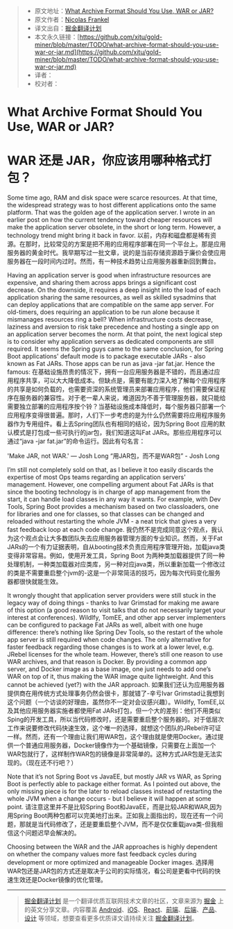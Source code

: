
> * 原文地址：[What Archive Format Should You Use, WAR or JAR?](https://dzone.com/articles/what-archive-format-should-you-use-war-or-jar)
> * 原文作者：[Nicolas Frankel](https://dzone.com/users/293758/nfrankel.html)
> * 译文出自：[掘金翻译计划](https://github.com/xitu/gold-miner)
> * 本文永久链接：[https://github.com/xitu/gold-miner/blob/master/TODO/what-archive-format-should-you-use-war-or-jar.md](https://github.com/xitu/gold-miner/blob/master/TODO/what-archive-format-should-you-use-war-or-jar.md)
> * 译者：
> * 校对者：

# What Archive Format Should You Use, WAR or JAR?
# WAR 还是 JAR，你应该用哪种格式打包？
Some time ago, RAM and disk space were scarce resources. At that time, the widespread strategy was to host different applications onto the same platform. That was the golden age of the application server. I wrote in an earlier post on how the current tendency toward cheaper resources will make the application server obsolete, in the short or long term. However, a technology trend might bring it back in favor.
以前，内存和磁盘都是稀有资源。在那时，比较常见的方案是把不用的应用程序部署在同一个平台上。那是应用服务器的黄金时代。我早期写过一批文章，说的是当前存储资源趋于廉价会使应用服务器在一段时间内过时。然而，有一种技术趋势让应用服务器重新回到舞台。


Having an application server is good when infrastructure resources are expensive, and sharing them across apps brings a significant cost decrease. On the downside, it requires a deep insight into the load of each application sharing the same resources, as well as skilled sysadmins that can deploy applications that are compatible on the same app server. For old-timers, does requiring an application to be run alone because it mismanages resources ring a bell? When infrastructure costs decrease, laziness and aversion to risk take precedence and hosting a single app on an application server becomes the norm. At that point, the next logical step is to consider why application servers as dedicated components are still required. It seems the Spring guys came to the same conclusion, for Spring Boot applications' default mode is to package executable JARs - also known as Fat JARs. Those apps can be run as java -jar fat.jar. Hence the famous:
在基础设施昂贵的情况下，拥有一台应用服务器是不错的，而且通过应用程序共享，可以大大降低成本。但缺点是，需要有能力深入地了解每个应用程序的共享是如何负载的，也需要资深的系统管理员来部署应用程序，他们需要保证程序在服务器的兼容性。对于老一辈人来说，难道因为不善于管理服务器，就只能给需要独立部署的应用程序按个铃？当基础设施成本降低时，每个服务器只部署一个应用程序变得很普遍。那时，人们下一步考虑的是为什么仍然需要将应用程序服务器作为专用组件。看上去Spring团队也有相同的结论，因为Spring Boot 应用的默认模式是打包成一些可执行的jar包，我们知道这叫Fat JARs。那些应用程序可以通过“java -jar fat.jar”的命令运行。因此有句名言：

'Make JAR, not WAR.' — Josh Long
“用JAR包，而不是WAR包” - Josh Long

I’m still not completely sold on that, as I believe it too easily discards the expertise of most Ops teams regarding an application servers' management. However, one compelling argument about Fat JARs is that since the booting technology is in charge of app management from the start, it can handle load classes in any way it wants. For example, with Dev Tools, Spring Boot provides a mechanism based on two classloaders, one for libraries and one for classes, so that classes can be changed and reloaded without restarting the whole JVM - a neat trick that gives a very fast feedback loop at each code change.
我仍然不是完成同意这个观点，我认为这个观点会让大多数团队失去应用服务器管理方面的专业知识。然而，关于Fat JARs的一个有力证据表明，自从booting技术负责应用程序管理开始，加载java类变得非常容易。例如，使用开发工具，Spring Boot 为两种类加载器提供了同一种处理机制，一种类加载器对应类库，另一种对应java类，所以重新加载一个修改过的类是不需要重启整个jvm的-这是一个非常简洁的技巧，因为每次代码变化服务器都很快就能生效。

It wrongly thought that application server providers were still stuck in the legacy way of doing things - thanks to Ivar Grimstad for making me aware of this option (a good reason to visit talks that do not necessarily target your interest at conferences). Wildlfy, TomEE, and other app server implementers can be configured to package Fat JARs as well, albeit with one huge difference: there’s nothing like Spring Dev Tools, so the restart of the whole app server is still required when code changes. The only alternative for faster feedback regarding those changes is to work at a lower level, e.g. JRebel licenses for the whole team. However, there’s still one reason to use WAR archives, and that reason is Docker. By providing a common app server, and Docker image as a base image, one just needs to add one’s WAR on top of it, thus making the WAR image quite lightweight. And this cannot be achieved (yet?) with the JAR approach.
如果我们还认为应用服务器提供商在用传统方式处理事务仍然会很卡，那就错了-辛亏Ivar Grimstad让我想到这个问题（一个访谈的好理由，虽然你不一定对会议感兴趣）。Wildlfy, TomEE,以及其他应用服务器实施者都使用Fat JARs打包，但一个大的差别：他们不用类似Sping的开发工具，所以当代码修改时，还是需要重启整个服务器的。对于低层次工作来说要修改代码快速生效，这个唯一的选择，就想这个团队的JRebel许可证一样。然而，还有一个理由让我们用WAR包，这个理由就是使用Docker。通过提供一个普通应用服务器，Docker镜像作为一个基础镜像，只需要在上面加一个WAR包就行了，这样制作WAR包的镜像是非常简单的。这种方式JAR包是无法实现的。（现在还不行吧？）

Note that it’s not Spring Boot vs JavaEE, but mostly JAR vs WAR, as Spring Boot is perfectly able to package either format. As I pointed out above, the only missing piece is for the later to reload classes instead of restarting the whole JVM when a change occurs - but I believe it will happen at some point.
请注意这里并不是比较Spring Boot和JavaEE，而是比较JAR和WAR,因为用Spring Boot两种包都可以完美地打出来。正如我上面指出的，现在还有一个问题，那就是当代码修改了，还是要重启整个JVM，而不是仅仅重载java类-但我相信这个问题迟早会解决的。

Choosing between the WAR and the JAR approaches is highly dependent on whether the company values more fast feedback cycles during development or more optimized and manageable Docker images.
选择用WAR包还是JAR包的方式还是取决于公司的实际情况，看公司是更看中代码的快速生效还是Docker镜像的优化管理。


---

> [掘金翻译计划](https://github.com/xitu/gold-miner) 是一个翻译优质互联网技术文章的社区，文章来源为 [掘金](https://juejin.im) 上的英文分享文章。内容覆盖 [Android](https://github.com/xitu/gold-miner#android)、[iOS](https://github.com/xitu/gold-miner#ios)、[React](https://github.com/xitu/gold-miner#react)、[前端](https://github.com/xitu/gold-miner#前端)、[后端](https://github.com/xitu/gold-miner#后端)、[产品](https://github.com/xitu/gold-miner#产品)、[设计](https://github.com/xitu/gold-miner#设计) 等领域，想要查看更多优质译文请持续关注 [掘金翻译计划](https://github.com/xitu/gold-miner)。
